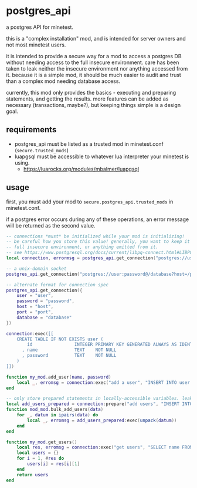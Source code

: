 # postgres_api

a postgres API for minetest.

this is a "complex installation" mod, and is intended for server owners and not most minetest users.

it is intended to provide a secure way for a mod to access a postgres DB without needing access to the full insecure
environment. care has been taken to leak neither the insecure environment nor anything accessed from it. because it is
a simple mod, it should be much easier to audit and trust than a complex mod needing database access.

currently, this mod only provides the basics - executing and preparing statements, and getting the results. more
features can be added as necessary (transactions, maybe?), but keeping things simple is a design goal.

## requirements

* postgres_api must be listed as a trusted mod in minetest.conf (`secure.trusted_mods`)
* luapgsql must be accessible to whatever lua interpreter your minetest is using.
  * https://luarocks.org/modules/mbalmer/luapgsql

## usage

first, you must add your mod to `secure.postgres_api.trusted_mods` in minetest.conf.

if a postgres error occurs during any of these operations, an error message will be returned as the second value.

```lua
-- connections *must* be initialized while your mod is initializing!
-- be careful how you store this value! generally, you want to keep it secure the same way you'd secure the
-- full insecure environment, or anything emitted from it.
-- see https://www.postgresql.org/docs/current/libpq-connect.html#LIBPQ-CONNSTRING for more info on connection strings
local connection, errormsg = postgres_api.get_connection("postgres://user:password@host:port/database")

-- a unix-domain socket
postgres_api.get_connection("postgres://user:password@/database?host=/path/to/db")

-- alternate format for connection spec
postgres_api.get_connection({
    user = "user",
    password = "password",
    host = "host",
    port = "port",
    database = "database"
})

connection:exec([[
    CREATE TABLE IF NOT EXISTS user (
        id                INTEGER PRIMARY KEY GENERATED ALWAYS AS IDENTITY
      , name              TEXT    NOT NULL
      , password          TEXT    NOT NULL
    )
]])

function my_mod.add_user(name, password)
    local _, erromsg = connection:exec("add a user", "INSERT INTO user (name, password) VALUES (?, ?)", name, password)
end

-- only store prepared statements in locally-accessible variables. leaking them might be dangerous!
local add_users_prepared = connection:prepare("add users", "INSERT INTO user (name, password) VALUES (?, ?)")
function mod_mod.bulk_add_users(data)
    for _, datum in ipairs(data) do
        local _, erromsg = add_users_prepared:exec(unpack(datum))
    end
end

function my_mod.get_users()
    local res, erromsg = connection:exec("get users", "SELECT name FROM user")
    local users = {}
    for i = 1, #res do
        users[i] = res[i][1]
    end
    return users
end
```

